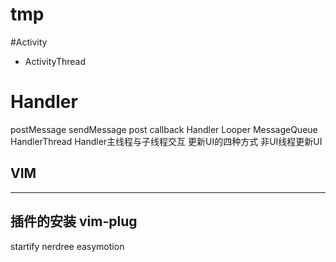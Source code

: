 # tmp

#Activity
- ActivityThread
# Handler
postMessage
sendMessage
post
callback
Handler
Looper
MessageQueue
HandlerThread
Handler主线程与子线程交互
更新UI的四种方式
非UI线程更新UI
## VIM
---
插件的安装
vim-plug
---
startify
nerdree
easymotion




